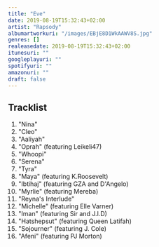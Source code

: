 ```yaml
---
title: "Eve"
date: 2019-08-19T15:32:43+02:00
artist: "Rapsody"
albumartworkuri: "/images/EBjE8D1WkAAWV8S.jpg"
genres: []
realeasedate: 2019-08-19T15:32:43+02:00
itunesuri: ""
googleplayuri: ""
spotifyuri: ""
amazonuri: ""
draft: false
---
```


## Tracklist

1. "Nina"
1. "Cleo"
1. "Aaliyah"
1. "Oprah" (featuring Leikeli47)
1. "Whoopi"
1. "Serena"
1. "Tyra"
1. "Maya" (featuring K.Roosevelt)
1. "Ibtihaj" (featuring GZA and D'Angelo)
1. "Myrlie" (featuring Mereba)
1. "Reyna's Interlude"
1. "Michelle" (featuring Elle Varner)
1. "Iman" (featuring Sir and J.I.D)
1. "Hatshepsut" (featuring Queen Latifah)
1. "Sojourner" (featuring J. Cole)
1. "Afeni" (featuring PJ Morton)